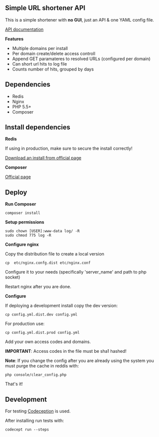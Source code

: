 Simple URL shortener API
------------------------

This is a simple shortener with **no GUI**, just an API & one YAML config file.

[API documentation](doc/api.md)

**Features**
- Multiple domains per install
- Per domain create/delete access controll
- Append GET paramateres to resolved URLs (configured per domain)
- Can short url hits to log file
- Counts number of hits, grouped by days

## Dependencies

- Redis
- Nginx
- PHP 5.5+
- Composer

## Install dependencies

**Redis**

If using in production, make sure to secure the install correctly!

[Download an install from official page](http://redis.io/download)

**Composer**

[Official page](https://getcomposer.org/download/)


## Deploy

**Run Composer**

    composer install

**Setup permissions**

    sudo chown [USER]:www-data log/ -R
    sudo chmod 775 log -R

**Configure nginx**

Copy the distribution file to create a local version

    cp  etc/nginx.confg.dist etc/nginx.conf

Configure it to your needs (specifically 'server_name' and path to php socket)

Restart nginx after you are done.

**Configure**

If deploying a development install copy the dev version:

    cp config.yml.dist.dev config.yml

For production use:

    cp config.yml.dist.prod config.yml

Add your own access codes and domains.

**IMPORTANT**: Access codes in the file must be sha1 hashed!

**Note**: If you change the config after you are already using the system you must purge the cache in reddis with:

    php console/clear_config.php

That's it!

## Development

For testing [Codeception](http://codeception.com/quickstart) is used.

After installing run tests with:

    codecept run --steps